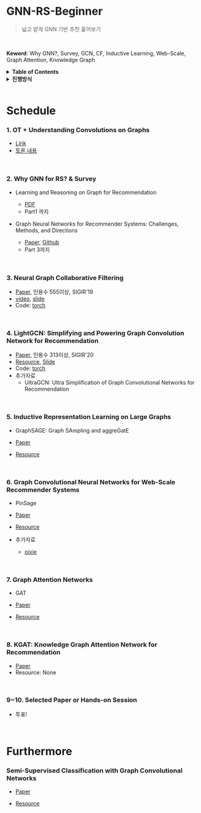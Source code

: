 # GNN-RS-Beginner
> 넓고 얕게 GNN 기반 추천 훑어보기
<br>

**Keword**: Why GNN?, Survey, GCN, CF, Inductive Learning, Web-Scale, Graph Attention, Knowledge Graph


<details>
<summary><strong>Table of Contents</strong></summary>

- [Schedule](#schedule)
  * [1. OT + Understanding Convolutions on Graphs](#1-ot--understanding-convolutions-on-graphs)
  * [2. Why GNN for RS? &amp; Survey](#2-why-gnn-for-rs--survey)
  * [3. Neural Graph Collaborative Filtering](#3-neural-graph-collaborative-filtering)
  * [4. LightGCN: Simplifying and Powering Graph Convolution Network for Recommendation](#4-lightgcn-simplifying-and-powering-graph-convolution-network-for-recommendation)
  * [5. Inductive Representation Learning on Large Graphs](#5-inductive-representation-learning-on-large-graphs)
  * [6. Graph Convolutional Neural Networks for Web-Scale Recommender Systems](#6-graph-convolutional-neural-networks-for-web-scale-recommender-systems)
  * [7. Graph Attention Networks](#7-graph-attention-networks)
  * [8. KGAT: Knowledge Graph Attention Network for Recommendation](#8-kgat-knowledge-graph-attention-network-for-recommendation)
  * [9~10. Selected Paper or Hands-on Session](#910-selected-paper-or-hands-on-session)
* [Furthermore](#furthermore)
</details>
<details>
<summary><strong>진행방식</strong></summary>
 
- Resource를 각자 보고 옵니다. 1, 2주차를 제외하고는 논문은 읽고 오지 않아도 됩니다.
- 사전에 질문이나 이야기해볼 거리를 Issue에 남깁니다.
- 전체적으로 이해가 안 갈 경우 사전에 신청받아 자세한 설명을 하는 시간을 갖습니다.
- 진행 시간은 1시간을 기본으로 합니다.
- 4주차, 8주차에는 참고할만한 영상이 없습니다. 지원자를 받아 발표 영상을 사전에 만듭니다.
- 9~10주차에는 
  - 2주차에 본 Survey에 소개된 분야에서 관심 있는 주제를 지원자를 받아 발표하거나
  - *[PyTorch Geometric](https://pytorch-geometric.readthedocs.io/en/latest/)*, *[TensorFlow GNN](https://github.com/tensorflow/gnn)*, *[DEEP GRAPH LIBRARY](https://www.dgl.ai)* 핸즈온 세션을 진행합니다.

- 진행에 대한 구성원의 의견을 적극적으로 반영합니다.

</details>

<br>

# Schedule

### 1. OT + Understanding Convolutions on Graphs

- [Link](https://distill.pub/2021/understanding-gnns/)
- [토론 내용](https://github.com/RS-KR/GNN-RS-Beginner/labels/understanding-gnns)

<br>

### 2. Why GNN for RS? & Survey

- Learning and Reasoning on Graph for Recommendation
  - [PDF](https://next-nus.github.io/slides/tuto-cikm2019-public.pdf?fbclid=IwAR2hkJIQBsav5KalKqLQ3oBiIXfvbJ5-h5zxsydeHxjGQ5mvxxF_WuV-jNw)
  - Part1 까지

- Graph Neural Networks for Recommender Systems: Challenges, Methods, and Directions
  - [Paper](https://arxiv.org/abs/2109.12843), [Github](https://github.com/tsinghua-fib-lab/GNN-Recommender-Systems?fbclid=IwAR0e-32RP3Tx2SxpZJUM5FMNfO1NGE-sW4inVPfM1Q5nGCEiSOU2MJL0vfw#Recommendation-Stages)
  - Part 3까지

<br>

### 3. Neural Graph Collaborative Filtering

- [Paper](https://arxiv.org/abs/1905.08108), 인용수 555이상, SIGIR'19
- [video](https://www.youtube.com/watch?v=ce0LrvVblCU), [slide](https://www.slideshare.net/taeseonryu/neural-graph-collaborative-filtering-paper-review?qid=de05d94d-a9ab-4565-b21e-19ce6937f028&v=&b=&from_search=9)
- Code: [torch](https://github.com/RUCAIBox/RecBole/blob/master/recbole/model/general_recommender/ngcf.py)

<br>

### 4. LightGCN: Simplifying and Powering Graph Convolution Network for Recommendation

- [Paper](https://arxiv.org/abs/2002.02126), 인용수 313이상, SIGIR'20
- [Resource](https://www.youtube.com/watch?v=5Wy-DL6tdkU&list=PLk2rTgnuPEyL80AjiSbCZLkivdUBWEMRV), [Slide](https://www.slideshare.net/ceradam/paperreview-lightgcn-simplifying-and-powering-graph-convolution-network-for-recommendation)
- Code: [torch](https://github.com/RUCAIBox/RecBole/blob/master/recbole/model/general_recommender/lightgcn.py)
- 추가자료
  - UltraGCN: Ultra Simplification of Graph Convolutional Networks for Recommendation

<br>

### 5. Inductive Representation Learning on Large Graphs

- GraphSAGE: Graph SAmpling and aggreGatE

- [Paper](https://arxiv.org/abs/1706.02216)
- [Resource](https://www.youtube.com/watch?v=rGn3bmoxnJU)

<br>

### 6. Graph Convolutional Neural Networks for Web-Scale Recommender Systems

- PinSage

- [Paper](https://arxiv.org/abs/1806.01973)

- [Resource](https://www.youtube.com/watch?v=ZFz6f3ObPys)
- 추가자료
  - [pixie](https://www.youtube.com/watch?v=qTfeWt95EmQ)

<br>

### 7. Graph Attention Networks

- GAT

- [Paper](https://arxiv.org/abs/1710.10903)
- [Resource](https://www.youtube.com/watch?v=shdNuppfClU)

<br>

### 8. KGAT: Knowledge Graph Attention Network for Recommendation

- [Paper](https://arxiv.org/abs/1905.07854)
- Resource: None

<br>

### 9~10. Selected Paper or Hands-on Session

- 투표!

<br>

# Furthermore

### Semi-Supervised Classification with Graph Convolutional Networks

- [Paper](https://openreview.net/forum?id=SJU4ayYgl)

- [Resource](https://www.youtube.com/watch?v=F-JPKccMP7k)
